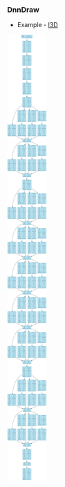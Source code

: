 ### DnnDraw

- Example - [I3D](https://arxiv.org/abs/1705.07750)

![I3D](https://raw.githubusercontent.com/AINoobs/repo_src/master/DnnDraw/I3D_Topology.gv.svg)
